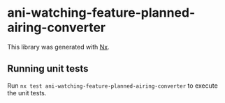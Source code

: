 # ani-watching-feature-planned-airing-converter

This library was generated with [Nx](https://nx.dev).

## Running unit tests

Run `nx test ani-watching-feature-planned-airing-converter` to execute the unit tests.
